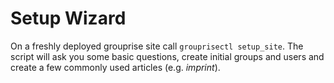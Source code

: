 # Setup Wizard

On a freshly deployed grouprise site call `grouprisectl setup_site`.
The script will ask you some basic questions, create initial groups and users and create a few commonly used articles (e.g. *imprint*).
